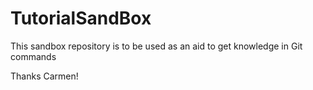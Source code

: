 # TutorialSandBox
This sandbox repository is to be used as an aid to get knowledge in Git commands

Thanks Carmen!
